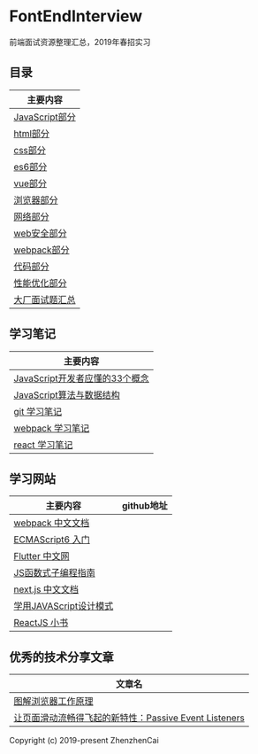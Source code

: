 # FontEndInterview
前端面试资源整理汇总，2019年春招实习

## 目录

| 主要内容 |
| ------ |
| [JavaScript部分](JavaScript.md) |
| [html部分](html.md) |
| [css部分](css.md) |
| [es6部分](ESsix.md) |
| [vue部分](vue.md) |
| [浏览器部分](brower.md) |
| [网络部分](network.md) |
| [web安全部分](webSecurity.md) |
| [webpack部分](webpack.md) |
| [代码部分](mycode.md) |
| [性能优化部分](performance.md) |
| [大厂面试题汇总](realInterview.md) |


## 学习笔记
| 主要内容 |
| ------ |
| [JavaScript开发者应懂的33个概念](https://github.com/stephentian/33-js-concepts) |
| [JavaScript算法与数据结构](https://github.com/trekhleb/javascript-algorithms/blob/master/README.zh-CN.md) |
| [git 学习笔记](study/gitStudy.md) |
| [webpack 学习笔记](study/webpackStudy.md) |
| [react 学习笔记](study/reactStudy.md) |

## 学习网站
| 主要内容 | github地址 |
| ------ | ------ |
| [webpack 中文文档](https://www.webpackjs.com/guides/getting-started/) | |
| [ECMAScript6 入门](http://es6.ruanyifeng.com/) | |
| [Flutter 中文网](https://flutterchina.club/) | |
| [JS函数式子编程指南](https://llh911001.gitbooks.io/mostly-adequate-guide-chinese/content/) | |
| [next.js 中文文档](https://nextjs.org/docs) | |
| [学用JAVAScript设计模式](http://wiki.jikexueyuan.com/project/javascript-design-patterns/) |  |
| [ReactJS 小书](http://huziketang.mangojuice.top/books/react/)|

## 优秀的技术分享文章
| 文章名 |
| ------ |
| [图解浏览器工作原理](https://mp.weixin.qq.com/s/X4yAFZBNLwaDUFYaR0Cn5g) |
| [让页面滑动流畅得飞起的新特性：Passive Event Listeners](https://blog.csdn.net/dj0379/article/details/52883315) |



Copyright (c) 2019-present ZhenzhenCai
